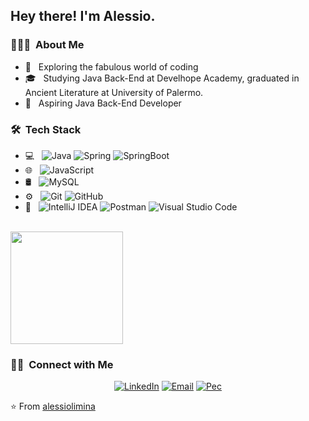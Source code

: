 <h2> Hey there! I'm Alessio.</h2>

<h3> 👨🏻‍💻 &nbsp;About Me </h3>

- 🤔 &nbsp; Exploring the fabulous world of coding
- 🎓 &nbsp; Studying Java Back-End at Develhope Academy, graduated in Ancient Literature at University of Palermo.
- 💼 &nbsp; Aspiring Java Back-End Developer 

<h3> 🛠 &nbsp;Tech Stack</h3>

- 💻 &nbsp;
  ![Java](https://img.shields.io/badge/-Java-333333?style=flat&logo=Java&logoColor=007396)
![Spring](https://camo.githubusercontent.com/5f6d7df363e77b5cbbee659c70d8dcf9e2446289b2a7c02ec8e834487cc03f41/68747470733a2f2f696d672e736869656c64732e696f2f62616467652f2d537072696e672d3333333333333f7374796c653d666c6174266c6f676f3d737072696e67)
![SpringBoot](https://camo.githubusercontent.com/11c3734633a1e4f596e1ab5f1c8fcfe1fb8d5e6061469bdb0fa083ec180d614c/68747470733a2f2f696d672e736869656c64732e696f2f62616467652f2d537072696e67253230426f6f742d3333333333333f7374796c653d666c6174266c6f676f3d737072696e672d626f6f74)
- 🌐 &nbsp;
  ![JavaScript](https://img.shields.io/badge/-JavaScript-333333?style=flat&logo=javascript)
- 🛢 &nbsp;
  ![MySQL](https://img.shields.io/badge/-MySQL-333333?style=flat&logo=mysql)
- ⚙️ &nbsp;
  ![Git](https://img.shields.io/badge/-Git-333333?style=flat&logo=git)
  ![GitHub](https://img.shields.io/badge/-GitHub-333333?style=flat&logo=github)
- 🔧 &nbsp;
![IntelliJ IDEA](https://camo.githubusercontent.com/2b090a21dc1020915d76f9559f3bbcb2c8b5effe3028f767df97b3768b9d7b2f/68747470733a2f2f696d672e736869656c64732e696f2f62616467652f2d496e74656c6c694a253230494445412d3333333333333f7374796c653d666c6174266c6f676f3d696e74656c6c696a2d69646561266c6f676f436f6c6f723d6f72616e6765)
  ![Postman](https://camo.githubusercontent.com/ba26db9a2e4c9aebc9713b73f570e0579367bd1bea4196adbb2c229339fdd3bf/68747470733a2f2f696d672e736869656c64732e696f2f62616467652f2d506f73746d616e2d3333333333333f7374796c653d666c6174266c6f676f3d706f73746d616e)
  ![Visual Studio Code](https://img.shields.io/badge/-Visual%20Studio%20Code-333333?style=flat&logo=visual-studio-code&logoColor=007ACC)

<br/>

<a href="https://github.com/alessiolimina">
  <img height="180em" src="https://github-readme-stats.vercel.app/api?username=alessiolimina&theme=transparent&show_icons=true" />
</a>

<br/>

<h3> 🤝🏻 &nbsp;Connect with Me </h3>

<p align="center">
<a href="https://www.linkedin.com/in/alessio-limina-023027141/"><img alt="LinkedIn" src="https://img.shields.io/badge/LinkedIn-Alessio%20Limina-blue?style=flat-square&logo=linkedin"></a>
<a href="mailto:alessio.limina@gmail.com"><img alt="Email" src="https://img.shields.io/badge/Email-alessio.limina@gmail.com-blue?style=flat-square&logo=gmail"></a>
<a href="mailto:alessio.limina@pec.it"><img alt="Pec" src="https://img.shields.io/badge/Pec-alessio.limina@pec.it-blue?style=flat-square&logo=gmail"></a>
</p>

⭐️ From [alessiolimina](https://github.com/alessiolimina)
